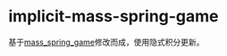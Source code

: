 # implicit-mass-spring-game
基于[mass_spring_game](https://github.com/taichi-dev/taichi/blob/master/python/taichi/examples/simulation/mass_spring_game.py)修改而成，使用隐式积分更新。


